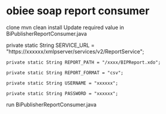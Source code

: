 # obiee soap report consumer

clone 
mvn clean install
Update required value in BiPublisherReportConsumer.java 

private static String SERVICE_URL = "https://xxxxxx/xmlpserver/services/v2/ReportService";

	private static String REPORT_PATH = "/xxxx/BIPReport.xdo";

	private static String REPORT_FORMAT = "csv";

	private static String USERNAME = "xxxxxx";

	private static String PASSWORD = "xxxxxx";
  
run BiPublisherReportConsumer.java 
